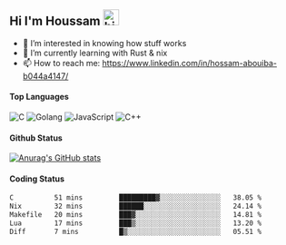 ## Hi I'm Houssam <img src="https://user-images.githubusercontent.com/1303154/88677602-1635ba80-d120-11ea-84d8-d263ba5fc3c0.gif" width="28px" alt="hi">

- 👀 I’m interested in knowing how stuff works
- 🔭 I’m currently learning with Rust & nix
- 📫 How to reach me: https://www.linkedin.com/in/hossam-abouiba-b044a4147/

#### Top Languages

![C](https://img.shields.io/badge/c-%2300599C.svg?style=for-the-badge&logo=c&logoColor=white)
![Golang](https://img.shields.io/badge/go-blue?style=for-the-badge&logo=Goland)
![JavaScript](https://img.shields.io/badge/javascript-%23323330.svg?style=for-the-badge&logo=javascript&logoColor=%23F7DF1E)
![C++](https://img.shields.io/badge/C%2B%2B-blue?style=for-the-badge&logo=C%2B%2B)


#### Github Status
[![Anurag's GitHub stats](https://github-readme-stats.vercel.app/api?username=0xhoussam&theme=tokyonight)](https://github.com/anuraghazra/github-readme-stats)

#### Coding Status
<!--START_SECTION:waka-->

```txt
C          51 mins         █████████▓░░░░░░░░░░░░░░░   38.05 %
Nix        32 mins         ██████░░░░░░░░░░░░░░░░░░░   24.14 %
Makefile   20 mins         ███▓░░░░░░░░░░░░░░░░░░░░░   14.81 %
Lua        17 mins         ███▒░░░░░░░░░░░░░░░░░░░░░   13.20 %
Diff       7 mins          █▒░░░░░░░░░░░░░░░░░░░░░░░   05.51 %
```

<!--END_SECTION:waka-->
